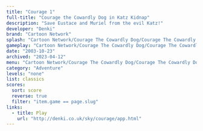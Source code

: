 ```yaml
---
title: "Courage 1"
full-title: "Courage the Cowardly Dog in Katz Kidnap"
description: "Save Eustace and Muriel from the evil Katz!"
developer: "Denki"
brand: "Cartoon Network"
splash: "Cartoon Network/Courage The Cowardly Dog/Courage The Cowardly Dog/Splash.jpg"
gameplay: "Cartoon Network/Courage The Cowardly Dog/Courage The Cowardly Dog/FirstFloor.jpg"
date: "2003-10-23"
archived: "2023-04-12"
menu: "Cartoon Network/Courage The Cowardly Dog/Courage The Cowardly Dog/menu.png"
category: "Adventure"
levels: "none"
list: classics
scores:
  sort: score
  reverse: true
  filter: "item.game == page.slug"
links:
  - title: Play
    url: "http://denki.co.uk/sky/courage/app.html"
---
```

